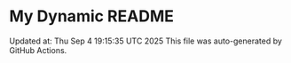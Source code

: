 # My Dynamic README
Updated at: Thu Sep  4 19:15:35 UTC 2025
This file was auto-generated by GitHub Actions.
